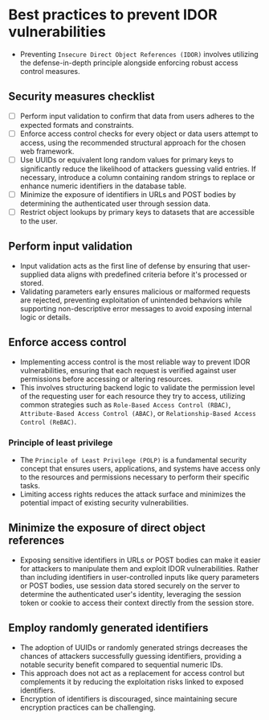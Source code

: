 # Best practices to prevent IDOR vulnerabilities

* Preventing `Insecure Direct Object References (IDOR)` involves utilizing the defense-in-depth principle alongside enforcing robust access control measures.

## Security measures checklist

* [ ] Perform input validation to confirm that data from users adheres to the expected formats and constraints.
* [ ] Enforce access control checks for every object or data users attempt to access, using the recommended structural approach for the chosen web framework.
* [ ] Use UUIDs or equivalent long random values for primary keys to significantly reduce the likelihood of attackers guessing valid entries. If necessary, introduce a column containing random strings to replace or enhance numeric identifiers in the database table.
* [ ] Minimize the exposure of identifiers in URLs and POST bodies by determining the authenticated user through session data.
* [ ] Restrict object lookups by primary keys to datasets that are accessible to the user.

## Perform input validation

* Input validation acts as the first line of defense by ensuring that user-supplied data aligns with predefined criteria before it's processed or stored.
* Validating parameters early ensures malicious or malformed requests are rejected, preventing exploitation of unintended behaviors while supporting non-descriptive error messages to avoid exposing internal logic or details.

## Enforce access control

* Implementing access control is the most reliable way to prevent IDOR vulnerabilities, ensuring that each request is verified against user permissions before accessing or altering resources.
* This involves structuring backend logic to validate the permission level of the requesting user for each resource they try to access, utilizing common strategies such as `Role-Based Access Control (RBAC)`, `Attribute-Based Access Control (ABAC)`, or `Relationship-Based Access Control (ReBAC)`.

### Principle of least privilege

* The `Principle of Least Privilege (POLP)` is a fundamental security concept that ensures users, applications, and systems have access only to the resources and permissions necessary to perform their specific tasks.
* Limiting access rights reduces the attack surface and minimizes the potential impact of existing security vulnerabilities.

## Minimize the exposure of direct object references

* Exposing sensitive identifiers in URLs or POST bodies can make it easier for attackers to manipulate them and exploit IDOR vulnerabilities. Rather than including identifiers in user-controlled inputs like query parameters or POST bodies, use session data stored securely on the server to determine the authenticated user's identity, leveraging the session token or cookie to access their context directly from the session store.

## Employ randomly generated identifiers

* The adoption of UUIDs or randomly generated strings decreases the chances of attackers successfully guessing identifiers, providing a notable security benefit compared to sequential numeric IDs.
* This approach does not act as a replacement for access control but complements it by reducing the exploitation risks linked to exposed identifiers.
* Encryption of identifiers is discouraged, since maintaining secure encryption practices can be challenging.
